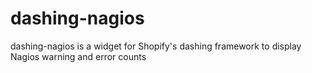 dashing-nagios
==============

dashing-nagios is a widget for Shopify's dashing framework to display Nagios warning and error counts
